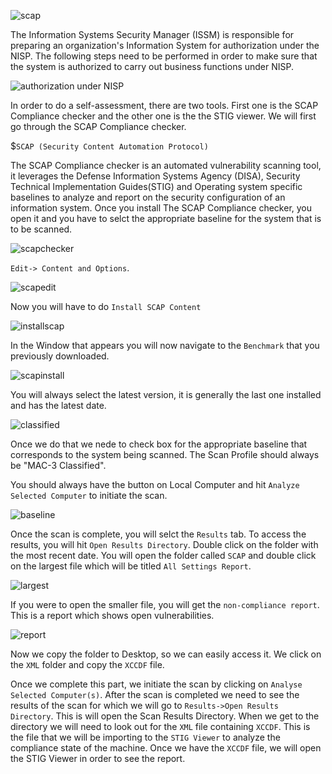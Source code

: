![scap](https://user-images.githubusercontent.com/93686063/223177362-33aece2c-ea86-40b9-a1be-cc99b813ec9b.JPG)

The Information Systems Security Manager (ISSM) is responsible for preparing an organization's Information System for authorization under the NISP. The following steps need to be performed in order to make sure that the system is authorized to carry out business functions under NISP. 

![authorization under NISP](https://user-images.githubusercontent.com/93686063/223205351-18d47943-f42f-4222-9416-fd68349be966.JPG)

In order to do a self-assessment, there are two tools. First one is the SCAP Compliance checker and the other one is the the STIG viewer. We will first go through the SCAP Compliance checker. 

$`SCAP (Security Content Automation Protocol)` 

The SCAP Compliance checker is an automated vulnerability scanning tool, it leverages the Defense Information Systems Agency (DISA), Security Technical Implementation Guides(STIG) and Operating system specific baselines to analyze and report on the security configuration of an information system. Once you install The SCAP Compliance checker, you open it and you have to selct the appropriate baseline for the system that is to be scanned. 

![scapchecker](https://user-images.githubusercontent.com/93686063/223216860-6e0b08aa-a928-4021-a3f3-f87d7052c15d.JPG)

`Edit-> Content and Options`. 

![scapedit](https://user-images.githubusercontent.com/93686063/223217301-92068d7b-b4aa-4e18-a8c6-f3b2563c4bae.JPG)

Now you will have to do `Install SCAP Content` 

![installscap](https://user-images.githubusercontent.com/93686063/223217867-c8c4afeb-28fa-4c66-9960-55e3034dc10e.JPG)

In the Window that appears you will now navigate to the `Benchmark` that you previously downloaded. 


![scapinstall](https://user-images.githubusercontent.com/93686063/223218176-699806c8-cdbb-4e54-9f39-da12e874281a.JPG)

You will always select the latest version, it is generally the last one installed and has the latest date. 

![classified](https://user-images.githubusercontent.com/93686063/223218480-e3eaeb5d-4768-4f65-bc36-b7c78ac9ee32.JPG)

Once we do that we nede to check box for the appropriate baseline that corresponds to the system being scanned. The Scan Profile should always be "MAC-3 Classified". 

You should always have the button on Local Computer and hit `Analyze Selected Computer` to initiate the scan. 

![baseline](https://user-images.githubusercontent.com/93686063/223207672-f545c05d-42e8-4817-940e-8a4cf39ce4a7.JPG)

Once the scan is complete, you will selct the `Results` tab. To access the results, you will hit `Open Results Directory`. Double click on the folder with the most recent date. You will open the folder called `SCAP` and double click on the largest file which will be titled `All Settings Report`. 

![largest](https://user-images.githubusercontent.com/93686063/223219167-6847fc91-ff3f-4428-a16c-55b29f6951c4.JPG)

If you were to open the smaller file, you will get the `non-compliance report`. This is a report which shows open vulnerabilities. 

![report](https://user-images.githubusercontent.com/93686063/223219375-aeddc535-7c53-4929-a746-6ef822e97072.JPG)

Now we copy the folder to Desktop, so we can easily access it. We click on the `XML` folder and copy the `XCCDF` file. 


Once we complete this part, we initiate the scan by clicking on `Analyse Selected Computer(s)`. After the scan is completed we need to see the results of the scan for which we will go to `Results->Open Results Directory`. This is will open the Scan Results Directory. When we get to the directory we will need to look out for the `XML` file containing `XCCDF`. This is the file that we will be importing to the `STIG Viewer` to analyze the compliance state of the machine. Once we have the `XCCDF` file, we will open the STIG Viewer in order to see the report. 


